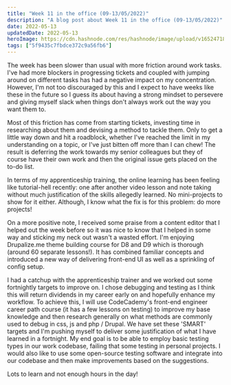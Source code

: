 ```yaml
---
title: "Week 11 in the office (09-13/05/2022)"
description: "A blog post about Week 11 in the office (09-13/05/2022)"
date: 2022-05-13
updatedDate: 2022-05-13
heroImage: https://cdn.hashnode.com/res/hashnode/image/upload/v1652471830429/1yLRQFSbw.jpg
tags: ["5f9435c7fbdce372c9a56fb6"]
---
```


The week has been slower than usual with more friction around work tasks. I've had more blockers in progressing tickets and coupled with jumping around on different tasks has had a negative impact on my concentration. However, I'm not too discouraged by this and I expect to have weeks like these in the future so I guess its about having a strong mindset to persevere and giving myself slack when things don't always work out the way you want them to. 

Most of this friction has come from starting tickets, investing time in researching about them and devising a method to tackle them. Only to get a little way down and hit a roadblock, whether I've reached the limit in my understanding on a topic, or I've just bitten off more than I can chew! The result is deferring the work towards my senior colleagues but they of course have their own work and then the original issue gets placed on the to-do list.

In terms of my apprenticeship training, the online learning has been feeling like tutorial-hell recently: one after another video lesson and note taking without much justification of the skills allegedly learned. No mini-projects to show for it either. Although, I know what the fix is for this problem: do more projects! 

On a more positive note, I received some praise from a content editor that I helped out the week before so it was nice to know that I helped in some way and sticking my neck out wasn't a wasted effort. I'm enjoying Drupalize.me theme building course for D8 and D9 which is thorough (around 60 separate lessons!). It has combined familiar concepts and introduced a new way of delivering front-end UI as well as a sprinkling of config setup. 

I had a catchup with the apprenticeship trainer and we worked out some fortnightly targets to improve on. I chose debugging and testing as I think this will return dividends in my career early on and hopefully enhance my workflow. To achieve this, I will use CodeCademy's front-end engineer career path course (it has a few lessons on testing) to improve my base knowledge and then research generally on what methods are commonly used to debug in css, js and php / Drupal. We have set these 'SMART' targets and I'm pushing myself to deliver some justification of what I have learned in a fortnight. My end goal is to be able to employ basic testing types in our work codebase, failing that some testing in personal projects. I would also like to use some open-source testing software and integrate into our codebase and then make improvements based on the suggestions. 

Lots to learn and not enough hours in the day! 